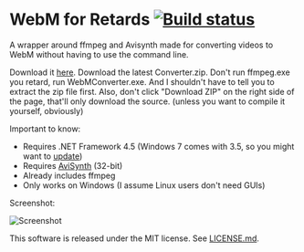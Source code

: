 WebM for Retards [![Build status](https://ci.appveyor.com/api/projects/status/2pekcy840jr7atft)](https://ci.appveyor.com/project/nixxquality/webmconverter)
=============
A wrapper around ffmpeg and Avisynth made for converting videos to WebM without having to use the command line.

Download it [here](https://github.com/nixxquality/WebMConverter/releases).
Download the latest Converter.zip.
Don't run ffmpeg.exe you retard, run WebMConverter.exe.
And I shouldn't have to tell you to extract the zip file first.
Also, don't click "Download ZIP" on the right side of the page, that'll only download the source. (unless you want to compile it yourself, obviously)

Important to know:
* Requires .NET Framework 4.5 (Windows 7 comes with 3.5, so you might want to [update](http://www.microsoft.com/en-us/download/details.aspx?id=30653))
* Requires [AviSynth](http://avisynth.nl/index.php/Main_Page#Official_builds) (32-bit)
* Already includes ffmpeg
* Only works on Windows (I assume Linux users don't need GUIs)

Screenshot:

![Screenshot](http://a.pomf.se/bqgzrj.png)

This software is released under the MIT license. See [LICENSE.md](https://github.com/WebMBro/WebMConverter/blob/master/LICENSE.md).
